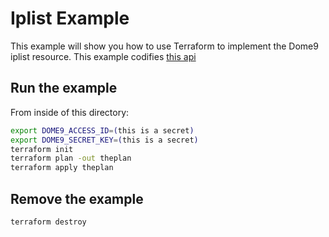 # Iplist Example

This example will show you how to use Terraform to implement the Dome9 iplist resource.
This example codifies [this api](https://api-v2-docs.dome9.com/#Dome9-API-IpList)

## Run the example

From inside of this directory:

```bash
export DOME9_ACCESS_ID=(this is a secret)
export DOME9_SECRET_KEY=(this is a secret)
terraform init
terraform plan -out theplan
terraform apply theplan
```

## Remove the example

```bash
terraform destroy
```
